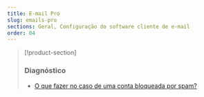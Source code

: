 ```yaml
---
title: E-mail Pro
slug: emails-pro
sections: Geral, Configuração do software cliente de e-mail
order: 04
---
```


> [!product-section]
>
> ### Diagnóstico
>
> - [O que fazer no caso de uma conta bloqueada por spam?](https://docs.ovh.com/pt/microsoft-collaborative-solutions/bloqueado-por-spam/)
>
